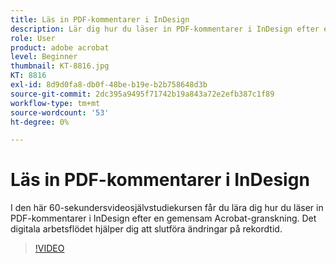 ```yaml
---
title: Läs in PDF-kommentarer i InDesign
description: Lär dig hur du läser in PDF-kommentarer i InDesign efter en gemensam Acrobat-granskning
role: User
product: adobe acrobat
level: Beginner
thumbnail: KT-8816.jpg
KT: 8816
exl-id: 8d9d0fa8-db0f-48be-b19e-b2b758648d3b
source-git-commit: 2dc395a9495f71742b19a843a72e2efb387c1f89
workflow-type: tm+mt
source-wordcount: '53'
ht-degree: 0%

---
```


# Läs in PDF-kommentarer i InDesign

I den här 60-sekundersvideosjälvstudiekursen får du lära dig hur du läser in PDF-kommentarer i InDesign efter en gemensam Acrobat-granskning. Det digitala arbetsflödet hjälper dig att slutföra ändringar på rekordtid.

>[!VIDEO](https://video.tv.adobe.com/v/336907?hidetitle=true)
